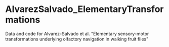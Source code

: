 # AlvarezSalvado_ElementaryTransformations
Data and code for Alvarez-Salvado et al. "Elementary sensory-motor transformations underlying olfactory navigation in walking fruit flies"
